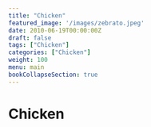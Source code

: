 ```yaml
---
title: "Chicken"
featured_image: '/images/zebrato.jpeg'
date: 2010-06-19T00:00:00Z
draft: false
tags: ["Chicken"]
categories: ["Chicken"]
weight: 100
menu: main
bookCollapseSection: true
---
```

# Chicken